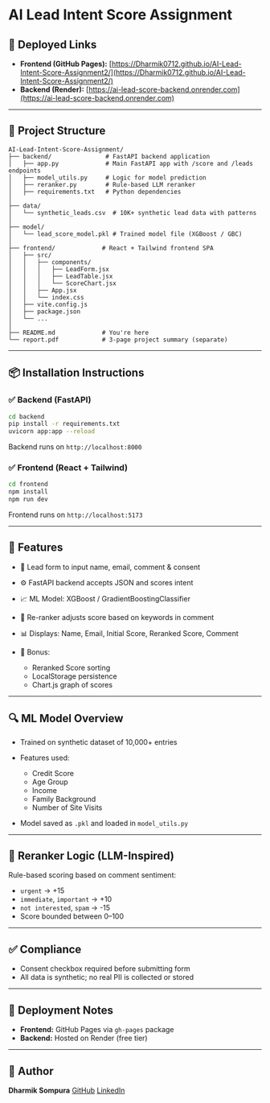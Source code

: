 # AI Lead Intent Score Assignment

## 🔗 Deployed Links

* **Frontend (GitHub Pages):** [https://Dharmik0712.github.io/AI-Lead-Intent-Score-Assignment2/](https://Dharmik0712.github.io/AI-Lead-Intent-Score-Assignment2/)
* **Backend (Render):** [https://ai-lead-score-backend.onrender.com](https://ai-lead-score-backend.onrender.com)

---

## 📁 Project Structure

```
AI-Lead-Intent-Score-Assignment/
├── backend/               # FastAPI backend application
│   ├── app.py             # Main FastAPI app with /score and /leads endpoints
│   ├── model_utils.py     # Logic for model prediction
│   ├── reranker.py        # Rule-based LLM reranker
│   ├── requirements.txt   # Python dependencies
│
├── data/
│   └── synthetic_leads.csv  # 10K+ synthetic lead data with patterns
│
├── model/
│   └── lead_score_model.pkl # Trained model file (XGBoost / GBC)
│
├── frontend/             # React + Tailwind frontend SPA
│   ├── src/
│   │   ├── components/
│   │   │   ├── LeadForm.jsx
│   │   │   ├── LeadTable.jsx
│   │   │   └── ScoreChart.jsx
│   │   ├── App.jsx
│   │   └── index.css
│   ├── vite.config.js
│   ├── package.json
│   └── ...
│
├── README.md             # You're here
└── report.pdf            # 3-page project summary (separate)
```

---

## 📦 Installation Instructions

### ✅ Backend (FastAPI)

```bash
cd backend
pip install -r requirements.txt
uvicorn app:app --reload
```

Backend runs on `http://localhost:8000`

### ✅ Frontend (React + Tailwind)

```bash
cd frontend
npm install
npm run dev
```

Frontend runs on `http://localhost:5173`

---

## 📌 Features

* 🎯 Lead form to input name, email, comment & consent
* ⚙️ FastAPI backend accepts JSON and scores intent
* 📈 ML Model: XGBoost / GradientBoostingClassifier
* 🤖 Re-ranker adjusts score based on keywords in comment
* 📊 Displays: Name, Email, Initial Score, Reranked Score, Comment
* 🧠 Bonus:

  * Reranked Score sorting
  * LocalStorage persistence
  * Chart.js graph of scores

---

## 🔍 ML Model Overview

* Trained on synthetic dataset of 10,000+ entries
* Features used:

  * Credit Score
  * Age Group
  * Income
  * Family Background
  * Number of Site Visits
* Model saved as `.pkl` and loaded in `model_utils.py`

---

## 🧠 Reranker Logic (LLM-Inspired)

Rule-based scoring based on comment sentiment:

* `urgent` → +15
* `immediate`, `important` → +10
* `not interested`, `spam` → -15
* Score bounded between 0–100

---

## ✅ Compliance

* Consent checkbox required before submitting form
* All data is synthetic; no real PII is collected or stored

---

## 🚀 Deployment Notes

* **Frontend:** GitHub Pages via `gh-pages` package
* **Backend:** Hosted on Render (free tier)

---

## 👤 Author

**Dharmik Sompura**
[GitHub](https://github.com/Dharmik0712)
[LinkedIn](https://www.linkedin.com/in/dharmik-sompura/)
